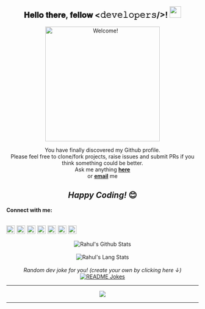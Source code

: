 <div align="center">
<h2> 𝐇𝐞𝐥𝐥𝐨 𝐭𝐡𝐞𝐫𝐞, 𝐟𝐞𝐥𝐥𝐨𝐰 <𝚍𝚎𝚟𝚎𝚕𝚘𝚙𝚎𝚛𝚜/>! <img src="https://github.com/rahulps1000/rahulps1000/blob/main/Hi.gif" width="30px"></h2>
</div>

<div align="center" width="50">

<img src="https://raw.githubusercontent.com/rahulps1000/rahulps1000/main/welcome.gif" alt="Welcome!" width="300"/>

</div>

<div align="center">

You have finally discovered my Github profile. <br>
Please feel free to clone/fork projects, raise issues and submit PRs if you think something could be better. <br>
Ask me anything <a href="https://github.com/rahulps1000/rahulps1000/issues/new"><b>here</b></a><br>
or <a href="mailto:rahulps1000@gmail.com"><b>email</b></a> me

<i>Happy Coding!</i> 😊
---
</div>
<b>Connect with me:</b>

<a href=instagram><img align="center" alt="Instagram" width="22px" src="https://cdn.jsdelivr.net/npm/simple-icons@v3/icons/instagram.svg" /></a>
<a href=telegram><img align="center" alt="TeleGram" width="22px" src="https://unpkg.com/simple-icons@v6/icons/telegram.svg" /></a>
<a href=youtube><img align="center" alt="YouTube" width="22px" src="https://cdn.jsdelivr.net/npm/simple-icons@v3/icons/youtube.svg" /></a>
<a href=twitter><img align="center" alt="Twitter" width="22px" src="https://cdn.jsdelivr.net/npm/simple-icons@v3/icons/twitter.svg" /></a>
<a href=linkedin><img align="center" alt="LinkedIn" width="22px" src="https://cdn.jsdelivr.net/npm/simple-icons@v3/icons/linkedin.svg" /></a>
<a href=facebook><img align="center" alt="Facebook" width="22px" src="https://cdn.jsdelivr.net/npm/simple-icons@v3/icons/facebook.svg" /></a>
<a href=devs><img align="center" alt="Devs.to" width="22px" src="https://unpkg.com/simple-icons@v6/icons/devdotto.svg" /></a>
<br />
---

<div align="center">

<img align="center" src="https://github-readme-stats.vercel.app/api?username=rahulps1000&include_all_commits=true&count_private=true&show_icons=true&line_height=20&title_color=7A7ADB&icon_color=2234AE&text_color=D3D3D3&bg_color=0,000000,130F40" alt="Rahul's Github Stats">
</br>
</br>
<img align="center" src="https://github-readme-stats.vercel.app/api/top-langs/?username=rahulps1000&layout=compact&theme=algolia" alt="Rahul's Lang Stats">
</br>
</br>
<i>Random dev joke for you! (create your own by clicking here ↓)</i><br>
<a href="https://readme-jokes.vercel.app"><img align="center" src="https://readme-jokes.vercel.app/api" alt="README Jokes"></a>

---

![](https://komarev.com/ghpvc/?username=rahulps1000&color=blueviolet&style=flat)

</div>

-----

[telegram]: https://http://telegram.dog/MrUnknownProgrammer
[twitter]: https://twitter.com/mr_anonhacker
[youtube]: https://youtube.com/Instasolutions
[instagram]: https://www.instagram.com/_u.n__k.n.o.w.n_
[linkedin]: https://www.linkedin.com/in/rahulps1000
[facebook]: https://www.facebook.com/rahulps1000
[devs]: https://dev.to/rahulps1000
